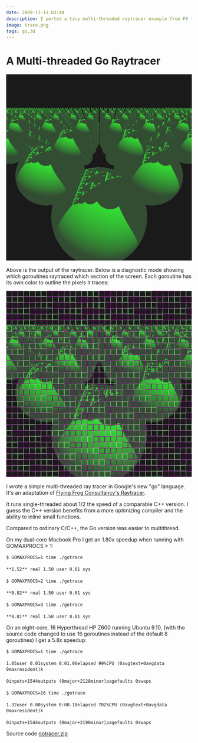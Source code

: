 ```yaml
---
date: 2009-11-11 03:44
description: I ported a tiny multi-threaded raytracer example from F# to Go.
image: trace.png
tags: go,3d
---
```


# A Multi-threaded Go Raytracer

![Recursive Spheres Ray Trace](/assets/posts/2009-11-11-A_Multi-threaded_Go_Raytracer-trace.png)

Above is the output of the raytracer. Below is a diagnostic mode showing which
goroutines raytraced which section of the screen. Each goroutine has its own
color to outline the pixels it traces:


![Diagnostic Mode](/assets/posts/2009-11-11-A_Multi-threaded_Go_Raytracer-cells.png)

I wrote a simple multi-threaded ray tracer in Google's new "go" language. It's
an adaptation of [Flying Frog Consultancy's
Raytracer](http://www.ffconsultancy.com/languages/ray_tracer/comparison.html).

It runs single-threaded about 1/2 the speed of a comparable C++ version. I
guess the C++ version benefits from a more optimizing compiler and the ability
to inline small functions.

Compared to ordinary C/C++, the Go version was easier to multithread.

On my dual-core Macbook Pro I get an 1.80x speedup when running with
GOMAXPROCS > 1:

```
$ GOMAXPROCS=1 time ./gotrace

**1.52** real 1.50 user 0.01 sys

$ GOMAXPROCS=2 time ./gotrace

**0.82** real 1.50 user 0.01 sys

$ GOMAXPROCS=3 time ./gotrace

**0.81** real 1.50 user 0.01 sys
```

On an eight-core, 16 Hyperthread HP Z600 running Ubuntu 9.10, (with the source
code changed to use 16 goroutines instead of the default 8 goroutines) I get a
5.8x speedup:

```
$ GOMAXPROCS=1 time ./gotrace

1.05user 0.01system 0:01.06elapsed 99%CPU (0avgtext+0avgdata 0maxresident)k

0inputs+1544outputs (0major+2128minor)pagefaults 0swaps

$ GOMAXPROCS=16 time ./gotrace

1.32user 0.00system 0:00.18elapsed 702%CPU (0avgtext+0avgdata 0maxresident)k

0inputs+1544outputs (0major+2190minor)pagefaults 0swaps
```

Source code [gotracer.zip](http://jack.palevich.googlepages.com/gotracer.zip)
